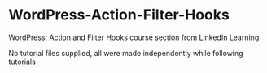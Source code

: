 # WordPress-Action-Filter-Hooks
WordPress: Action and Filter Hooks course section from LinkedIn Learning

No tutorial files supplied, all were made independently while following tutorials
